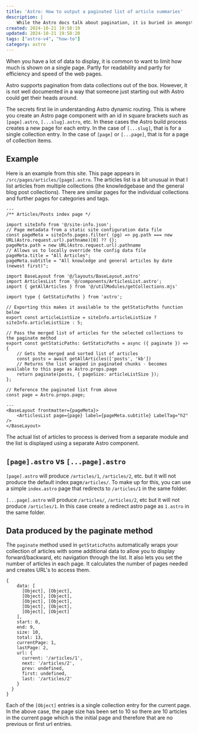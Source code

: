 ```yaml
---
title: 'Astro: How to output a paginated list of article summaries'
description: |
    While the Astro docs talk about pagination, it is buried in amongst other things and hard to comprehend at the start.
created: 2024-10-21 19:58:19
updated: 2024-10-21 19:58:20
tags: ["astro-v4", "how-to"]
category: astro
---
```


When you have a lot of data to display, it is common to want to limit how much is shown on a single page. Partly for readability and partly for efficiency and speed of the web pages.

Astro supports pagination from data collections out of the box. However, it is not well documented in a way that someone just starting out with Astro could get their heads around.

The secrets first lie in understanding Astro dynamic routing. This is where you create an Astro page component with an id in square brackets such as `[page].astro`, `[...slug].astro`, etc. In these cases the Astro build process creates a new page for each entry. In the case of `[...slug]`, that is for a single collection entry. In the case of `[page]` or `[...page]`, that is for a page of collection items.

## Example 

Here is an example from this site. This page appears in `/src/pages/articles/[page].astro`. The articles list is a bit unusual in that I list articles from multiple collections (the knowledgebase and the general blog post collections). There are similar pages for the individual collections and further pages for categories and tags.

```astro title="/src/pages/articles/[page].astro"
---
/** Articles/Posts index page */

import siteInfo from '@/site-info.json';
// Page metadata from a static site configuration data file
const pageMeta = siteInfo.pages.filter( (pg) => pg.path === new URL(Astro.request.url).pathname)[0] ?? {};
pageMeta.path = new URL(Astro.request.url).pathname
// Allows us to locally override the config data file
pageMeta.title = "All Articles";
pageMeta.subtitle = "All knowledge and general articles by date (newest first)";

import BaseLayout from '@/layouts/BaseLayout.astro'
import ArticlesList from '@/components/ArticlesList.astro';
import { getAllArticles } from '@/utilModules/getCollections.mjs'

import type { GetStaticPaths } from 'astro';

// Exporting this makes it available to the getStaticPaths function below
export const articleListSize = siteInfo.articleListSize ? siteInfo.articleListSize : 5;

// Pass the merged list of articles for the selected collections to the paginate method
export const getStaticPaths: GetStaticPaths = async ({ paginate }) => {
    // Gets the merged and sorted list of articles
    const posts = await getAllArticles(['posts', 'kb'])
    // Returns the list wrapped in paginated chunks - becomes available to this page as Astro.props.page
    return paginate(posts, { pageSize: articleListSize });
};

// Reference the paginated list from above
const page = Astro.props.page;

---
<BaseLayout frontmatter={pageMeta}>
    <ArticlesList page={page} label={pageMeta.subtitle} LabelTag="h2" />
</BaseLayout>
```

The actual list of articles to process is derived from a separate module and the list is displayed using a separate Astro component.

## `[page].astro` vs `[...page].astro`

`[page].astro` will produce `/articles/1`, `/articles/2`, etc. but it will not produce the default index page`/articles/`. To make up for this, you can use a simple `index.astro` page that redirects to `/articles/1` in the same folder.

`[...page].astro` will produce `/articles/`, `/articles/2`, etc but it will not produce `/articles/1`. In this case create a redirect astro page as `1.astro` in the same folder.

## Data produced by the paginate method

The `paginate` method used in `getStaticPaths` automatically wraps your collection of articles with some additional data to allow you to display forward/backward, etc navigation through the list. It also lets you set the number of articles in each page. It calculates the number of pages needed and creates URL's to access them.

```
{
    data: [
      [Object], [Object],
      [Object], [Object],
      [Object], [Object],
      [Object], [Object],
      [Object], [Object]
    ],
    start: 0,
    end: 9,
    size: 10,
    total: 13,
    currentPage: 1,
    lastPage: 2,
    url: {
      current: '/articles/1',
      next: '/articles/2',
      prev: undefined,
      first: undefined,
      last: '/articles/2'
    }
  }
}
```

Each of the `[Object]` entries is a single collection entry for the current page. In the above case, the page size has been set to 10 so there are 10 articles in the current page which is the initial page and therefore that are no previous or first url entries.
